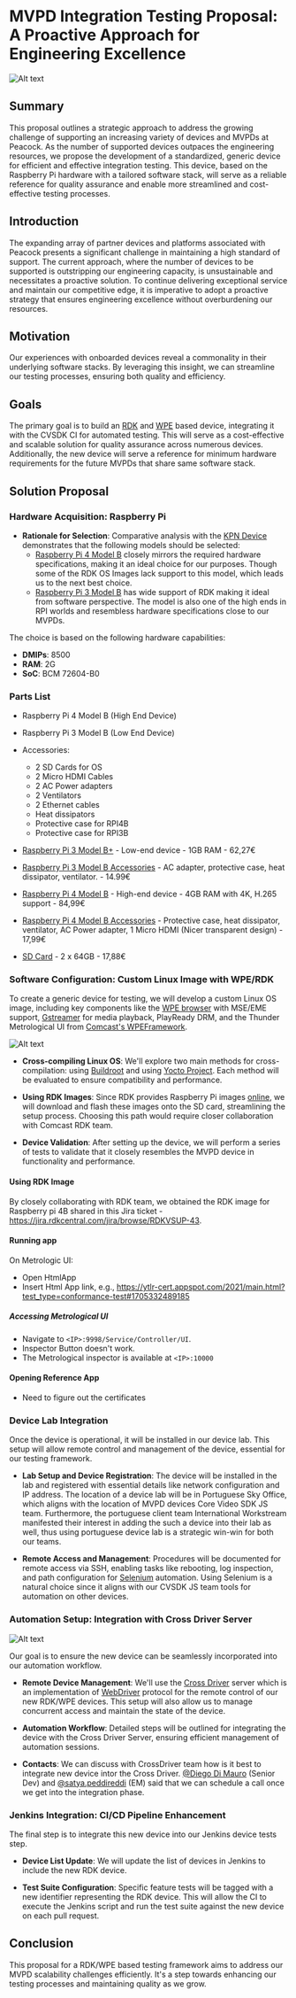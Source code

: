 # MVPD Integration Testing Proposal: A Proactive Approach for Engineering Excellence

![Alt text](./mvpd-integration-testing-proposal/ci-integration.png)

## Summary

This proposal outlines a strategic approach to address the growing challenge of supporting an increasing variety of devices and MVPDs at Peacock. As the number of supported devices outpaces the engineering resources, we propose the development of a standardized, generic device for efficient and effective integration testing. This device, based on the Raspberry Pi hardware with a tailored software stack, will serve as a reliable reference for quality assurance and enable more streamlined and cost-effective testing processes.

## Introduction

The expanding array of partner devices and platforms associated with Peacock presents a significant challenge in maintaining a high standard of support. The current approach, where the number of devices to be supported is outstripping our engineering capacity, is unsustainable and necessitates a proactive solution. To continue delivering exceptional service and maintain our competitive edge, it is imperative to adopt a proactive strategy that ensures engineering excellence without overburdening our resources.

## Motivation

Our experiences with onboarded devices reveal a commonality in their underlying software stacks. By leveraging this insight, we can streamline our testing processes, ensuring both quality and efficiency.

## Goals

The primary goal is to build an [RDK](https://rdkcentral.com) and [WPE](https://wpewebkit.org/) based device, integrating it with the CVSDK CI for automated testing. This will serve as a cost-effective and scalable solution for quality assurance across numerous devices. Additionally, the new device will serve a reference for minimum hardware requirements for the future MVPDs that share same software stack.

## Solution Proposal

### Hardware Acquisition: Raspberry Pi

- **Rationale for Selection**: Comparative analysis with the [KPN Device](https://wiki.inbcu.com/download/attachments/623054444/VIP5202.pdf?version=1&modificationDate=1696865189224&api=v2) demonstrates that the following models should be selected:
  - [Raspberry Pi 4 Model B](https://www.raspberrypi.com/products/raspberry-pi-4-model-b/) closely mirrors the required hardware specifications, making it an ideal choice for our purposes. Though some of the RDK OS Images lack support to this model, which leads us to the next best choice.
  - [Raspberry Pi 3 Model B](https://www.raspberrypi.com/products/raspberry-pi-3-model-b/) has wide support of RDK making it ideal from software perspective. The model is also one of the high ends in RPI worlds and resembless hardware specifications close to our MVPDs.

The choice is based on the following hardware capabilities:

- **DMIPs**: 8500
- **RAM**: 2G
- **SoC**: BCM 72604-B0

### Parts List

- Raspberry Pi 4 Model B (High End Device)
- Raspberry Pi 3 Model B (Low End Device)
- Accessories:

  - 2 SD Cards for OS
  - 2 Micro HDMI Cables
  - 2 AC Power adapters
  - 2 Ventilators
  - 2 Ethernet cables
  - Heat dissipators
  - Protective case for RPI4B
  - Protective case for RPI3B

- [Raspberry Pi 3 Model B+](https://www.amazon.es/-/pt/dp/B07BDR5PDW/ref=sr_1_8?crid=1W2UC5CZ9GWE0&keywords=raspberry+pi+3b&qid=1706030100&sprefix=raspberry+pi+3b%2Caps%2C114&sr=8-8) - Low-end device - 1GB RAM - 62,27€
- [Raspberry Pi 3 Model B Accessories](https://www.amazon.es/dp/B01M3QWZE7/ref=sspa_dk_detail_1?pd_rd_i=B01M3QWZE7&pd_rd_w=sbMla&content-id=amzn1.sym.9c67f205-18e7-4d34-beb2-37ec708092ed&pf_rd_p=9c67f205-18e7-4d34-beb2-37ec708092ed&pf_rd_r=E9TP9Q0VT2W7K651HSW5&pd_rd_wg=t5rpw&pd_rd_r=309a4a43-00b0-43db-85f1-824cfc51f204&s=computers&sp_csd=d2lkZ2V0TmFtZT1zcF9kZXRhaWw&th=1) - AC adapter, protective case, heat dissipator, ventilator. - 14.99€

- [Raspberry Pi 4 Model B](https://www.amazon.es/dp/B0C7KXMP7W/ref=sspa_dk_detail_0?pd_rd_i=B0C7KXMP7W&pd_rd_w=WWjm5&content-id=amzn1.sym.9c67f205-18e7-4d34-beb2-37ec708092ed&pf_rd_p=9c67f205-18e7-4d34-beb2-37ec708092ed&pf_rd_r=53C7JP1KND6P291YSYKP&pd_rd_wg=rWrRd&pd_rd_r=52f4dda8-d577-4351-a1de-888a66ab927e&s=computers&sp_csd=d2lkZ2V0TmFtZT1zcF9kZXRhaWw&th=1) - High-end device - 4GB RAM with 4K, H.265 support - 84,99€

- [Raspberry Pi 4 Model B Accessories](https://www.amazon.es/dp/B07W4T5CCD/ref=sspa_dk_detail_4?psc=1&pd_rd_i=B07W4T5CCD&pd_rd_w=BYGPZ&content-id=amzn1.sym.9c67f205-18e7-4d34-beb2-37ec708092ed&pf_rd_p=9c67f205-18e7-4d34-beb2-37ec708092ed&pf_rd_r=3EYH2DFG9PS49XKC83G7&pd_rd_wg=2qxq6&pd_rd_r=f16713c5-2006-4c69-a678-2bcadd4819dd&s=computers&sp_csd=d2lkZ2V0TmFtZT1zcF9kZXRhaWw) - Protective case, heat dissipator, ventilator, AC Power adapter, 1 Micro HDMI (Nicer transparent design) - 17,99€
- [SD Card](https://www.amazon.es/-/pt/dp/B08TJTB8XS/ref=twister_B08TJXX3MD?_encoding=UTF8&psc=1) - 2 x 64GB - 17,88€

### Software Configuration: Custom Linux Image with WPE/RDK

To create a generic device for testing, we will develop a custom Linux OS image, including key components like the [WPE browser](https://github.com/WebPlatformForEmbedded/WPEWebKit) with MSE/EME support, [Gstreamer](https://github.com/GStreamer/gstreamer) for media playback, PlayReady DRM, and the Thunder Metrological UI from [Comcast's WPEFramework](https://github.com/rdkcentral/Thunder).

![Alt text](./mvpd-integration-testing-proposal/metrological-ui.png)

- **Cross-compiling Linux OS**: We'll explore two main methods for cross-compilation: using [Buildroot](https://buildroot.org/) and using [Yocto Project](https://www.yoctoproject.org/). Each method will be evaluated to ensure compatibility and performance.

- **Using RDK Images**: Since RDK provides Raspberry Pi images [online](https://rdkcentral.com/rdk-profiles/), we will download and flash these images onto the SD card, streamlining the setup process. Choosing this path would require closer collaboration with Comcast RDK team.

- **Device Validation**: After setting up the device, we will perform a series of tests to validate that it closely resembles the MVPD device in functionality and performance.

#### Using RDK Image

By closely collaborating with RDK team, we obtained the RDK image for Raspberry pi 4B shared in this Jira ticket - https://jira.rdkcentral.com/jira/browse/RDKVSUP-43.

#### Running app

On Metrologic UI:

- Open HtmlApp
- Insert Html App link, e.g., https://ytlr-cert.appspot.com/2021/main.html?test_type=conformance-test#1705332489185

##### Accessing Metrological UI

- Navigate to `<IP>:9998/Service/Controller/UI`.
- Inspector Button doesn't work.
- The Metrological inspector is available at `<IP>:10000`

#### Opening Reference App

- Need to figure out the certificates

### Device Lab Integration

Once the device is operational, it will be installed in our device lab. This setup will allow remote control and management of the device, essential for our testing framework.

- **Lab Setup and Device Registration**: The device will be installed in the lab and registered with essential details like network configuration and IP address. The location of a device lab will be in Portuguese Sky Office, which aligns with the location of MVPD devices Core Video SDK JS team. Furthermore, the portuguese client team International Workstream manifested their interest in adding the such a device into their lab as well, thus using portuguese device lab is a strategic win-win for both our teams.

- **Remote Access and Management**: Procedures will be documented for remote access via SSH, enabling tasks like rebooting, log inspection, and path configuration for [Selenium](https://www.selenium.dev) automation. Using Selenium is a natural choice since it aligns with our CVSDK JS team tools for automation on other devices.

### Automation Setup: Integration with Cross Driver Server

![Alt text](./mvpd-integration-testing-proposal/automation-services.png)

Our goal is to ensure the new device can be seamlessly incorporated into our automation workflow.

- **Remote Device Management**: We'll use the [Cross Driver](https://github.com/sky-uk/client-tool-crossdriver) server which is an implementation of [WebDriver](https://www.w3.org/TR/webdriver2/) protocol for the remote control of our new RDK/WPE devices. This setup will also allow us to manage concurrent access and maintain the state of the device.

- **Automation Workflow**: Detailed steps will be outlined for integrating the device with the Cross Driver Server, ensuring efficient management of automation sessions.

- **Contacts**: We can discuss with CrossDriver team how is it best to integrate new device intor the Cross Driver. [@Diego Di Mauro](https://sky.slack.com/team/U04FP50T8) (Senior Dev) and [@satya.peddireddi](https://sky.slack.com/team/U0ARU94JG) (EM) said that we can schedule a call once we get into the integration phase.

### Jenkins Integration: CI/CD Pipeline Enhancement

The final step is to integrate this new device into our Jenkins device tests step.

- **Device List Update**: We will update the list of devices in Jenkins to include the new RDK device.

- **Test Suite Configuration**: Specific feature tests will be tagged with a new identifier representing the RDK device. This will allow the CI to execute the Jenkins script and run the test suite against the new device on each pull request.

## Conclusion

This proposal for a RDK/WPE based testing framework aims to address our MVPD scalability challenges efficiently. It's a step towards enhancing our testing processes and maintaining quality as we grow.

